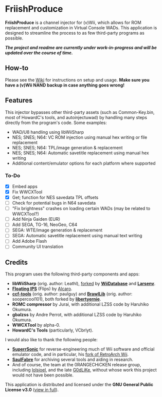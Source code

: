 # FriishProduce
**FriishProduce** is a channel injector for (v)Wii, which allows for ROM replacement and customization in Virtual Console WADs.
This application is designed to streamline the process to as few third-party programs as possible.

***The project and readme are currently under work-in-progress and will be updated over the course of time.***

## How-to
Please see the [Wiki](https://github.com/CatmanFan/FriishProduce/wiki/Setup) for instructions on setup and usage.
**Make sure you have a (v)Wii NAND backup in case anything goes wrong!**

## Features
This injector bypasses other third-party assets (such as Common-Key.bin, most of HowardC's tools, and autoinjectuwad) by handling many steps directly from the program's code. Some examples:
* WAD/U8 handling using libWiiSharp
* NES; SNES; N64: VC ROM injection using manual hex writing or file replacement
* NES; SNES; N64: TPL/image generation & replacement
* NES; SNES; N64: Automatic savetitle replacement using manual hex writing
* Additional content/emulator options for each platform where supported

### To-Do
- [x] Embed apps
- [x] Fix WWCXTool
- [x] Get; function for NES savedata TPL offsets
- [ ] Check for potential bugs in N64 savedata
- [ ] "Fix brightness" crashes on loading certain WADs (may be related to WWCXTool?)
- [ ] Add Ninja Gaiden (EUR)
- [ ] Add SEGA, TG-16, NeoGeo, C64
- [ ] SEGA: WTE/image generation & replacement
- [ ] SEGA: Automatic savetitle replacement using manual text writing
- [ ] Add Adobe Flash
- [ ] Community UI translation

## Credits
This program uses the following third-party components and apps:
* **libWiiSharp** (orig. author: Leathl), [forked](https://github.com/WiiDatabase/libWiiSharp/) by **[WiiDatabase](https://github.com/WiiDatabase)** and **[Larsenv](https://github.com/larsenv)**.
* **[Floating IPS](https://github.com/Alcaro/Flips)** (Flips) by [Alcaro](https://github.com/Alcaro).
* **[ccf-tools](https://github.com/libertyernie/ccf-tools)** (orig. author: paulguy) and **[BrawlLib](https://github.com/libertyernie/brawllib-wit)** (orig. author: soopercool101), both forked by **[libertyernie](https://github.com/libertyernie)**.
* **ROMC compressor** by Jurai, with additional LZSS code by Haruhiko Okumura.
* **gbalzss** by Andre Perrot, with additional LZSS code by Haruhiko Okumura.
* **WWCXTool** by alpha-0.
* **HowardC's Tools** (particularly, VCbrlyt).

I would also like to thank the following people:
* **[SuperrSonic](https://github.com/SuperrSonic)** for reverse-engineering much of Wii software and official emulator code, and in particular, his [fork of RetroArch Wii](https://github.com/SuperrSonic/RA-SS).
* **[SaulFabre](https://github.com/saulfabregwiivc)** for archiving several tools and aiding in research.
* And of course, the team at the 0RANGECHiCKEN release group, including [lolsjoel](https://gbatemp.net/members/lolsjoel.18721/), and the late [G0dLiKe](https://gbatemp.net/members/g0dlike.190457/), without whose work this project would not have been possible.

This application is distributed and licensed under the **GNU General Public License v3.0** ([view in full](https://github.com/CatmanFan/FriishProduce/blob/main/LICENSE)).